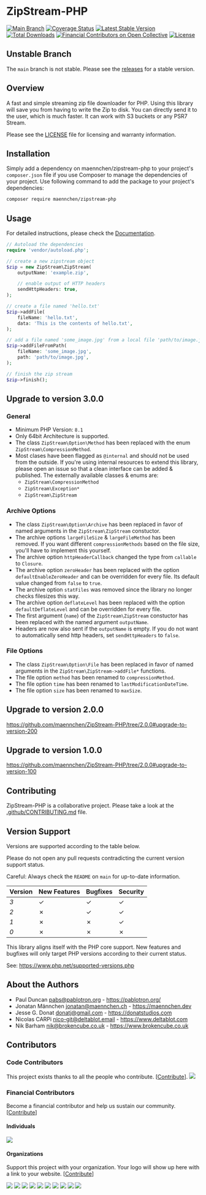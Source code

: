 # ZipStream-PHP

[![Main Branch](https://github.com/maennchen/ZipStream-PHP/actions/workflows/branch_main.yml/badge.svg)](https://github.com/maennchen/ZipStream-PHP/actions/workflows/branch_main.yml)
[![Coverage Status](https://coveralls.io/repos/github/maennchen/ZipStream-PHP/badge.svg?branch=main)](https://coveralls.io/github/maennchen/ZipStream-PHP?branch=main)
[![Latest Stable Version](https://poser.pugx.org/maennchen/zipstream-php/v/stable)](https://packagist.org/packages/maennchen/zipstream-php)
[![Total Downloads](https://poser.pugx.org/maennchen/zipstream-php/downloads)](https://packagist.org/packages/maennchen/zipstream-php)
[![Financial Contributors on Open Collective](https://opencollective.com/zipstream/all/badge.svg?label=financial+contributors)](https://opencollective.com/zipstream) [![License](https://img.shields.io/github/license/maennchen/zipstream-php.svg)](LICENSE)

## Unstable Branch

The `main` branch is not stable. Please see the
[releases](https://github.com/maennchen/ZipStream-PHP/releases) for a stable
version.

## Overview

A fast and simple streaming zip file downloader for PHP. Using this library will
save you from having to write the Zip to disk. You can directly send it to the
user, which is much faster. It can work with S3 buckets or any PSR7 Stream.

Please see the [LICENSE](LICENSE) file for licensing and warranty information.

## Installation

Simply add a dependency on maennchen/zipstream-php to your project's
`composer.json` file if you use Composer to manage the dependencies of your
project. Use following command to add the package to your project's dependencies:

```bash
composer require maennchen/zipstream-php
```

## Usage

For detailed instructions, please check the
[Documentation](https://maennchen.github.io/ZipStream-PHP/).

```php
// Autoload the dependencies
require 'vendor/autoload.php';

// create a new zipstream object
$zip = new ZipStream\ZipStream(
    outputName: 'example.zip',

    // enable output of HTTP headers
    sendHttpHeaders: true,
);

// create a file named 'hello.txt'
$zip->addFile(
    fileName: 'hello.txt',
    data: 'This is the contents of hello.txt',
);

// add a file named 'some_image.jpg' from a local file 'path/to/image.jpg'
$zip->addFileFromPath(
    fileName: 'some_image.jpg',
    path: 'path/to/image.jpg',
);

// finish the zip stream
$zip->finish();
```

## Upgrade to version 3.0.0

### General

- Minimum PHP Version: `8.1`
- Only 64bit Architecture is supported.
- The class `ZipStream\Option\Method` has been replaced with the enum
  `ZipStream\CompressionMethod`.
- Most clases have been flagged as `@internal` and should not be used from the
  outside.
  If you're using internal resources to extend this library, please open an
  issue so that a clean interface can be added & published.
  The externally available classes & enums are:
  - `ZipStream\CompressionMethod`
  - `ZipStream\Exception*`
  - `ZipStream\ZipStream`

### Archive Options

- The class `ZipStream\Option\Archive` has been replaced in favor of named
  arguments in the `ZipStream\ZipStream` constuctor.
- The archive options `largeFileSize` & `largeFileMethod` has been removed. If
  you want different `compressionMethods` based on the file size, you'll have to
  implement this yourself.
- The archive option `httpHeaderCallback` changed the type from `callable` to
  `Closure`.
- The archive option `zeroHeader` has been replaced with the option
  `defaultEnableZeroHeader` and can be overridden for every file. Its default
  value changed from `false` to `true`.
- The archive option `statFiles` was removed since the library no longer checks
  filesizes this way.
- The archive option `deflateLevel` has been replaced with the option
  `defaultDeflateLevel` and can be overridden for every file.
- The first argument (`name`) of the `ZipStream\ZipStream` constuctor has been
  replaced with the named argument `outputName`.
- Headers are now also sent if the `outputName` is empty. If you do not want to
  automatically send http headers, set `sendHttpHeaders` to `false`.

### File Options

- The class `ZipStream\Option\File` has been replaced in favor of named
  arguments in the `ZipStream\ZipStream->addFile*` functions.
- The file option `method` has been renamed to `compressionMethod`.
- The file option `time` has been renamed to `lastModificationDateTime`.
- The file option `size` has been renamed to `maxSize`.

## Upgrade to version 2.0.0

https://github.com/maennchen/ZipStream-PHP/tree/2.0.0#upgrade-to-version-200

## Upgrade to version 1.0.0

https://github.com/maennchen/ZipStream-PHP/tree/2.0.0#upgrade-to-version-100

## Contributing

ZipStream-PHP is a collaborative project. Please take a look at the
[.github/CONTRIBUTING.md](.github/CONTRIBUTING.md) file.

## Version Support

Versions are supported according to the table below.

Please do not open any pull requests contradicting the current version support
status.

Careful: Always check the `README` on `main` for up-to-date information.

| Version | New Features | Bugfixes | Security |
|---------|--------------|----------|----------|
| *3*     | ✓            | ✓        | ✓        |
| *2*     | ✗            | ✓        | ✓        |
| *1*     | ✗            | ✗        | ✓        |
| *0*     | ✗            | ✗        | ✗        |

This library aligns itself with the PHP core support. New features and bugfixes
will only target PHP versions according to their current status.

See: https://www.php.net/supported-versions.php

## About the Authors

- Paul Duncan <pabs@pablotron.org> - https://pablotron.org/
- Jonatan Männchen <jonatan@maennchen.ch> - https://maennchen.dev
- Jesse G. Donat <donatj@gmail.com> - https://donatstudios.com
- Nicolas CARPi <nico-git@deltablot.email> - https://www.deltablot.com
- Nik Barham <nik@brokencube.co.uk> - https://www.brokencube.co.uk

## Contributors

### Code Contributors

This project exists thanks to all the people who contribute.
[[Contribute](.github/CONTRIBUTING.md)].
<a href="https://github.com/maennchen/ZipStream-PHP/graphs/contributors"><img src="https://opencollective.com/zipstream/contributors.svg?width=890&button=false" /></a>

### Financial Contributors

Become a financial contributor and help us sustain our community. [[Contribute](https://opencollective.com/zipstream/contribute)]

#### Individuals

<a href="https://opencollective.com/zipstream"><img src="https://opencollective.com/zipstream/individuals.svg?width=890"></a>

#### Organizations

Support this project with your organization. Your logo will show up here with a link to your website. [[Contribute](https://opencollective.com/zipstream/contribute)]

<a href="https://opencollective.com/zipstream/organization/0/website"><img src="https://opencollective.com/zipstream/organization/0/avatar.svg"></a>
<a href="https://opencollective.com/zipstream/organization/1/website"><img src="https://opencollective.com/zipstream/organization/1/avatar.svg"></a>
<a href="https://opencollective.com/zipstream/organization/2/website"><img src="https://opencollective.com/zipstream/organization/2/avatar.svg"></a>
<a href="https://opencollective.com/zipstream/organization/3/website"><img src="https://opencollective.com/zipstream/organization/3/avatar.svg"></a>
<a href="https://opencollective.com/zipstream/organization/4/website"><img src="https://opencollective.com/zipstream/organization/4/avatar.svg"></a>
<a href="https://opencollective.com/zipstream/organization/5/website"><img src="https://opencollective.com/zipstream/organization/5/avatar.svg"></a>
<a href="https://opencollective.com/zipstream/organization/6/website"><img src="https://opencollective.com/zipstream/organization/6/avatar.svg"></a>
<a href="https://opencollective.com/zipstream/organization/7/website"><img src="https://opencollective.com/zipstream/organization/7/avatar.svg"></a>
<a href="https://opencollective.com/zipstream/organization/8/website"><img src="https://opencollective.com/zipstream/organization/8/avatar.svg"></a>
<a href="https://opencollective.com/zipstream/organization/9/website"><img src="https://opencollective.com/zipstream/organization/9/avatar.svg"></a>
